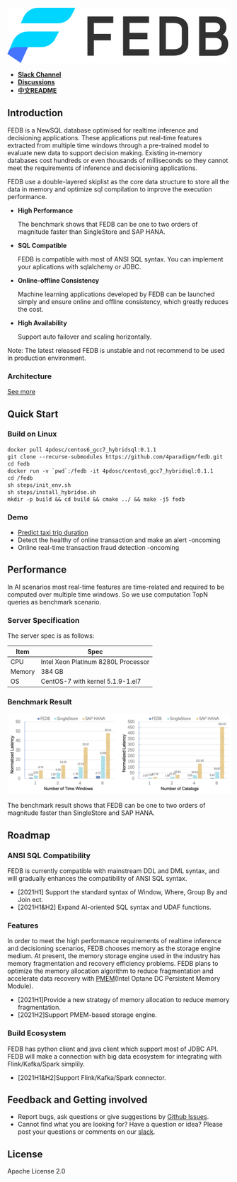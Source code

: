 
![](images/fedb_black.png)

- [**Slack Channel**](https://join.slack.com/t/hybridsql-ws/shared_invite/zt-ozu3llie-K~hn9Ss1GZcFW2~K_L5sMg)
- [**Discussions**](https://github.com/4paradigm/fedb/discussions)
- [**中文README**](README_cn.md)

## Introduction

FEDB is a NewSQL database optimised for realtime inference and decisioning applications. These applications put real-time features extracted from multiple time windows through a pre-trained model to evaluate new data to support decision making. Existing in-memory databases cost hundreds or even thousands of milliseconds so they cannot meet the requirements of inference and decisioning applications. 

FEDB use a double-layered skiplist as the core data structure to store all the data in memory and optimize sql compilation to improve the execution performance.

- __High Performance__

   The benchmark shows that FEDB can be one to two orders of magnitude faster than SingleStore and SAP HANA.

- __SQL Compatible__

   FEDB is compatible with most of ANSI SQL syntax. You can implement your aplications with sqlalchemy or JDBC.

- __Online-offline Consistency__

   Machine learning applications developed by FEDB can be launched simply and ensure online and offline consistency, which greatly reduces the cost.

- __High Availability__

   Support auto failover and scaling horizontally.

Note: The latest released FEDB is unstable and not recommend to be used in production environment.

### Architecture

[See more](https://github.com/4paradigm/HybridSQL-docs/blob/main/fedb/architecture/architecture.md) 

## Quick Start

### Build on Linux

```
docker pull 4pdosc/centos6_gcc7_hybridsql:0.1.1
git clone --recurse-submodules https://github.com/4paradigm/fedb.git
cd fedb
docker run -v `pwd`:/fedb -it 4pdosc/centos6_gcc7_hybridsql:0.1.1
cd /fedb
sh steps/init_env.sh
sh steps/install_hybridse.sh
mkdir -p build && cd build && cmake ../ && make -j5 fedb
```

### Demo

* [Predict taxi trip duration](https://github.com/4paradigm/DemoApps/tree/main/predict-taxi-trip-duration)
* Detect the healthy of online transaction and make an alert -oncoming
* Online real-time transaction fraud detection -oncoming

## Performance

In AI scenarios most real-time features are time-related and required to be computed over multiple time windows. So we use computation TopN queries as benchmark scenario.

### Server Specification
The server spec is as follows:

|Item|Spec|
|---|----|
|CPU|Intel Xeon Platinum 8280L Processor|
|Memory|384 GB|
|OS|CentOS-7 with kernel 5.1.9-1.el7|

### Benchmark Result

![Benchmark](images/benchmark.png)

The benchmark result shows that FEDB can be one to two orders of magnitude faster than SingleStore and SAP HANA.

## Roadmap

### ANSI SQL Compatibility

FEDB is currently compatible with mainstream DDL and DML syntax, and will gradually enhances the compatibility of ANSI SQL syntax.

* [2021H1] Support the standard syntax of Window, Where, Group By and Join ect.
* [2021H1&H2] Expand AI-oriented SQL syntax and UDAF functions.

### Features

In order to meet the high performance requirements of realtime inference and decisioning scenarios, FEDB chooses memory as the storage engine medium. At present, the memory storage engine used in the industry has memory fragmentation and recovery efficiency problems. FEDB plans to optimize the memory allocation algorithm to reduce fragmentation and accelerate data recovery with [PMEM](https://www.intel.com/content/www/us/en/architecture-and-technology/optane-dc-persistent-memory.html)(Intel Optane DC Persistent Memory Module).

* [2021H1]Provide a new strategy of memory allocation to reduce memory fragmentation.
* [2021H2]Support PMEM-based storage engine.

### Build Ecosystem
FEDB has python client and java client which support most of JDBC API. FEDB will make a connection with big data ecosystem for integrating with Flink/Kafka/Spark simplily.

* [2021H1&H2]Support Flink/Kafka/Spark connector.


## Feedback and Getting involved
* Report bugs, ask questions or give suggestions by [Github Issues](https://github.com/4paradigm/fedb/issues/new).
* Cannot find what you are looking for? Have a question or idea? Please post your questions or comments on our [slack](https://hybridsql-ws.slack.com/archives/C01R7L7AL3W).

## License
Apache License 2.0
